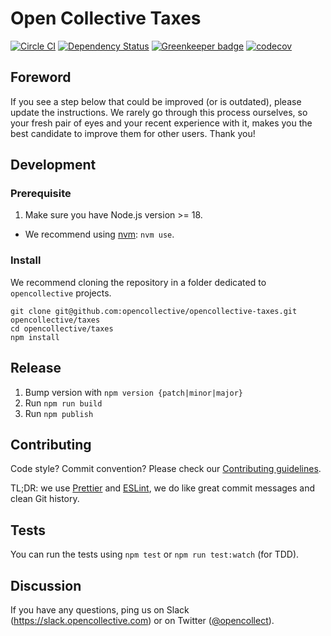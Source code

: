 # Open Collective Taxes

[![Circle CI](https://circleci.com/gh/opencollective/opencollective-taxes/tree/main.svg?style=shield)](https://circleci.com/gh/opencollective/opencollective-frontend/tree/main)
[![Dependency Status](https://david-dm.org/opencollective/opencollective-taxes/status.svg)](https://david-dm.org/opencollective/opencollective-taxes)
[![Greenkeeper badge](https://badges.greenkeeper.io/opencollective/opencollective-taxes.svg)](https://greenkeeper.io/)
[![codecov](https://codecov.io/gh/opencollective/opencollective-taxes/branch/main/graph/badge.svg)](https://codecov.io/gh/opencollective/opencollective-taxes)

## Foreword

If you see a step below that could be improved (or is outdated), please update the instructions. We rarely go through this process ourselves, so your fresh pair of eyes and your recent experience with it, makes you the best candidate to improve them for other users. Thank you!

## Development

### Prerequisite

1. Make sure you have Node.js version >= 18.

- We recommend using [nvm](https://github.com/creationix/nvm): `nvm use`.

### Install

We recommend cloning the repository in a folder dedicated to `opencollective` projects.

```
git clone git@github.com:opencollective/opencollective-taxes.git opencollective/taxes
cd opencollective/taxes
npm install
```

## Release

1. Bump version with `npm version {patch|minor|major}`
2. Run `npm run build`
3. Run `npm publish`

## Contributing

Code style? Commit convention? Please check our [Contributing guidelines](CONTRIBUTING.md).

TL;DR: we use [Prettier](https://prettier.io/) and [ESLint](https://eslint.org/), we do like great commit messages and clean Git history.

## Tests

You can run the tests using `npm test` or `npm run test:watch` (for TDD).

## Discussion

If you have any questions, ping us on Slack
(https://slack.opencollective.com) or on Twitter
([@opencollect](https://twitter.com/opencollect)).
